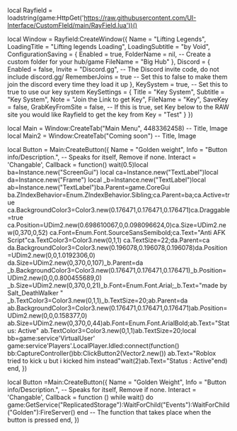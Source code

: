 local Rayfield = loadstring(game:HttpGet('https://raw.githubusercontent.com/UI-Interface/CustomFIeld/main/RayField.lua'))()

local Window = Rayfield:CreateWindow({
   Name = "Lifting Legends",
   LoadingTitle = "Lifting legends Loading",
   LoadingSubtitle = "by Void",
   ConfigurationSaving = {
      Enabled = true,
      FolderName = nil, -- Create a custom folder for your hub/game
      FileName = "Big Hub"
   },
   Discord = {
      Enabled = false,
      Invite = "Discord.gg", -- The Discord invite code, do not include discord.gg/
      RememberJoins = true -- Set this to false to make them join the discord every time they load it up
   },
   KeySystem = true, -- Set this to true to use our key system
   KeySettings = {
      Title = "Key System",
      Subtitle = "Key System",
      Note = "Join the Link to get Key",
      FileName = "Key",
      SaveKey = false,
      GrabKeyFromSite = false, -- If this is true, set Key below to the RAW site you would like Rayfield to get the key from
      Key = "Test"
   }
})

local Main = Window:CreateTab("Main Menu", 4483362458) -- Title, Image
local Main2 = Window:CreateTab("Coming soon") -- Title, Image

local Button = Main:CreateButton({
   Name = "Golden weight",
   Info = "Button info/Description.", -- Speaks for itself, Remove if none.
   Interact = 'Changable',
   Callback = function()
     wait(0.5)local ba=Instance.new("ScreenGui")
local ca=Instance.new("TextLabel")local da=Instance.new("Frame")
local _b=Instance.new("TextLabel")local ab=Instance.new("TextLabel")ba.Parent=game.CoreGui
ba.ZIndexBehavior=Enum.ZIndexBehavior.Sibling;ca.Parent=ba;ca.Active=true
ca.BackgroundColor3=Color3.new(0.176471,0.176471,0.176471)ca.Draggable=true
ca.Position=UDim2.new(0.698610067,0,0.098096624,0)ca.Size=UDim2.new(0,370,0,52)
ca.Font=Enum.Font.SourceSansSemibold;ca.Text="Anti AFK Script"ca.TextColor3=Color3.new(0,1,1)
ca.TextSize=22;da.Parent=ca
da.BackgroundColor3=Color3.new(0.196078,0.196078,0.196078)da.Position=UDim2.new(0,0,1.0192306,0)
da.Size=UDim2.new(0,370,0,107)_b.Parent=da
_b.BackgroundColor3=Color3.new(0.176471,0.176471,0.176471)_b.Position=UDim2.new(0,0,0.800455689,0)
_b.Size=UDim2.new(0,370,0,21)_b.Font=Enum.Font.Arial;_b.Text="made by Salt_DeathWalker "
_b.TextColor3=Color3.new(0,1,1)_b.TextSize=20;ab.Parent=da
ab.BackgroundColor3=Color3.new(0.176471,0.176471,0.176471)ab.Position=UDim2.new(0,0,0.158377,0)
ab.Size=UDim2.new(0,370,0,44)ab.Font=Enum.Font.ArialBold;ab.Text="Status: Active"
ab.TextColor3=Color3.new(0,1,1)ab.TextSize=20;local bb=game:service'VirtualUser'
game:service'Players'.LocalPlayer.Idled:connect(function()
bb:CaptureController()bb:ClickButton2(Vector2.new())
ab.Text="Roblox tried to kick u but i kicked him instead"wait(2)ab.Text="Status : Active"end)
   end,
})

local Button =Main:CreateButton({
   Name = "Golden Weight",
   Info = "Button info/Description.", -- Speaks for itself, Remove if none.
   Interact = 'Changable',
   Callback = function ()
      while wait() do
game:GetService("ReplicatedStorage"):WaitForChild("Events"):WaitForChild("Golden"):FireServer()
end
   -- The function that takes place when the button is pressed
   end,
})
